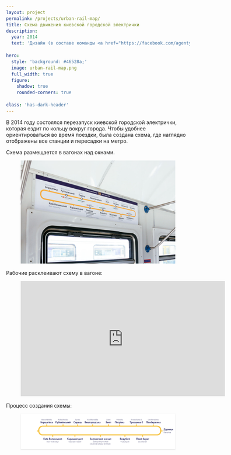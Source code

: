 ```yaml
---
layout: project
permalink: /projects/urban-rail-map/
title: Схема движения киевской городской электрички
description:
  year: 2014
  text: 'Дизайн (в составе команды <a href="https://facebook.com/agentyzmin">«Агенти Змін»</a>)'

hero:
  style: 'background: #46528a;'
  image: urban-rail-map.png
  full_width: true
  figure:
    shadow: true
    rounded-corners: true

class: 'has-dark-header'
---
```


В 2014 году состоялся перезапуск киевской городской электрички, которая ездит по кольцу вокруг города. Чтобы удобнее ориентироваться во время поездки, была создана схема, где наглядно отображены все станции и пересадки на метро.

Схема размещается в вагонах над окнами.

<figure>
  <img src="/i/projects/urban-rail-map/inside.jpg" alt="Схема над окнами вагона">
</figure>

Рабочие расклеивают схему в вагоне:

<figure>
  <iframe width="560" height="315" src="https://www.youtube.com/embed/EeA7exZYE8w?rel=0&amp;showinfo=0" frameborder="0" allowfullscreen></iframe>
</figure>

<p>Процесс создания схемы:</p>

<figure>
  <img src="/i/projects/urban-rail-map/linear-evolution.gif" style="box-shadow: 0 1px 3px #ddd;" alt="Процесс создания схемы">
</figure>
